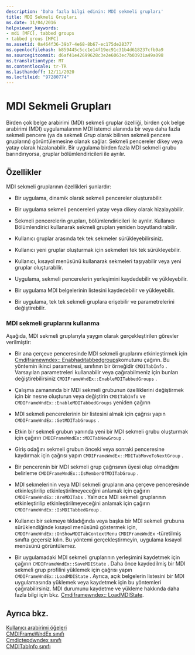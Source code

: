 ```yaml
---
description: 'Daha fazla bilgi edinin: MDI sekmeli grupları'
title: MDI Sekmeli Grupları
ms.date: 11/04/2016
helpviewer_keywords:
- mdi [MFC], tabbed groups
- tabbed grous [MFC]
ms.assetid: 0a464f36-39b7-4e68-8b67-ec175de28377
ms.openlocfilehash: b859445c5cc1e14f19ec91c31b4d618237cfb9a9
ms.sourcegitcommit: d6af41e42699628c3e2e6063ec7b03931a49a098
ms.translationtype: MT
ms.contentlocale: tr-TR
ms.lasthandoff: 12/11/2020
ms.locfileid: "97280774"
---
```

# <a name="mdi-tabbed-groups"></a>MDI Sekmeli Grupları

Birden çok belge arabirimi (MDI) sekmeli gruplar özelliği, birden çok belge arabirimi (MDI) uygulamalarının MDI istemci alanında bir veya daha fazla sekmeli pencere (ya da sekmeli *Grup* olarak bilinen sekmeli pencere gruplarını) görüntülemesine olanak sağlar. Sekmeli pencereler dikey veya yatay olarak hizalanabilir. Bir uygulama birden fazla MDI sekmeli grubu barındırıyorsa, gruplar bölümlendiricileri ile ayrılır.

## <a name="features"></a>Özellikler

MDI sekmeli gruplarının özellikleri şunlardır:

- Bir uygulama, dinamik olarak sekmeli pencereler oluşturabilir.

- Bir uygulama sekmeli pencereleri yatay veya dikey olarak hizalayabilir.

- Sekmeli pencerelerin grupları, bölümlendiricileri ile ayrılır. Kullanıcı Bölümlendirici kullanarak sekmeli grupları yeniden boyutlandırabilir.

- Kullanıcı gruplar arasında tek tek sekmeler sürükleyebilirsiniz.

- Kullanıcı yeni gruplar oluşturmak için sekmeleri tek tek sürükleyebilir.

- Kullanıcı, kısayol menüsünü kullanarak sekmeleri taşıyabilir veya yeni gruplar oluşturabilir.

- Uygulama, sekmeli pencerelerin yerleşimini kaydedebilir ve yükleyebilir.

- Bir uygulama MDI belgelerinin listesini kaydedebilir ve yükleyebilir.

- Bir uygulama, tek tek sekmeli gruplara erişebilir ve parametrelerini değiştirebilir.

### <a name="using-mdi-tabbed-groups"></a>MDI sekmeli gruplarını kullanma

Aşağıda, MDI sekmeli gruplarıyla yaygın olarak gerçekleştirilen görevler verilmiştir:

- Bir ana çerçeve penceresinde MDI sekmeli gruplarını etkinleştirmek için [Cmdiframewndex:: Enabhadıtabbedgroups](reference/cmdiframewndex-class.md#enablemditabbedgroups)komutunu çağırın. Bu yöntemin ikinci parametresi, sınıfının bir örneğidir `CMDITabInfo` . Varsayılan parametreleri kullanabilir veya çağırabilmeniz için bunları değiştirebilirsiniz `CMDIFrameWndEx::EnableMDITabbedGroups` .

- Çalışma zamanında bir MDI sekmeli grubunun özelliklerini değiştirmek için bir nesne oluşturun veya değiştirin `CMDITabInfo` ve `CMDIFrameWndEx::EnableMDITabbedGroups` yeniden çağırın

- MDI sekmeli pencerelerinin bir listesini almak için çağrısı yapın `CMDIFrameWndEx::GetMDITabGroups` .

- Etkin bir sekmeli grubun yanında yeni bir MDI sekmeli grubu oluşturmak için çağırın `CMDIFrameWndEx::MDITabNewGroup` .

- Giriş odağını sekmeli grubun önceki veya sonraki penceresine kaydırmak için çağrısı yapın `CMDIFrameWndEx::MDITabMoveToNextGroup` .

- Bir pencerenin bir MDI sekmeli grup çağrısının üyesi olup olmadığını belirleme `CMDIFrameWndEx::IsMemberOfMDITabGroup` .

- MDI sekmelerinin veya MDI sekmeli grupların ana çerçeve penceresinde etkinleştirilip etkinleştirilmeyeceğini anlamak için çağırın `CMDIFrameWndEx::AreMDITabs` . Yalnızca MDI sekmeli gruplarının etkinleştirilip etkinleştirilmeyeceğini anlamak için çağırın `CMDIFrameWndEx::IsMDITabbedGroup` .

- Kullanıcı bir sekmeye tıkladığında veya başka bir MDI sekmeli grubuna sürüklendiğinde kısayol menüsünü göstermek için, `CMDIFrameWndEx::OnShowMDITabContextMenu` `CMDIFrameWndEx` -türetilmiş sınıfta geçersiz kılın. Bu yöntemi gerçekleştirmeyin, uygulama kısayol menüsünü görüntülemez.

- Bir uygulamadaki MDI sekmeli gruplarının yerleşimini kaydetmek için çağırın `CMDIFrameWndEx::SaveMDIState` . Daha önce kaydedilmiş bir MDI sekmeli grup profilini yüklemek için çağrısı yapın `CMDIFrameWndEx::LoadMDIState` . Ayrıca, açık belgelerin listesini bir MDI uygulamasında yüklemek veya kaydetmek için bu yöntemleri çağırabilirsiniz. MDI durumunu kaydetme ve yükleme hakkında daha fazla bilgi için bkz. [Cmdiframewndex:: LoadMDIState](reference/cmdiframewndex-class.md#loadmdistate).

## <a name="see-also"></a>Ayrıca bkz.

[Kullanıcı arabirimi öğeleri](user-interface-elements-mfc.md)<br/>
[CMDIFrameWndEx sınıfı](reference/cmdiframewndex-class.md)<br/>
[Cmdictepdwndex sınıfı](reference/cmdichildwndex-class.md)<br/>
[CMDITabInfo sınıfı](reference/cmditabinfo-class.md)
